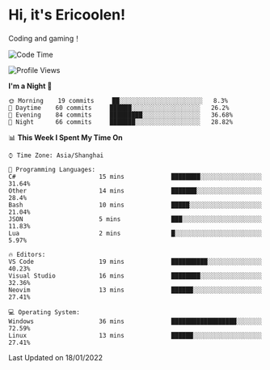 # Hi, it's Ericoolen!
Coding and gaming！

<!--START_SECTION:waka-->
![Code Time](http://img.shields.io/badge/Code%20Time-150%20hrs%2054%20mins-blue)

![Profile Views](http://img.shields.io/badge/Profile%20Views-0-blue)

**I'm a Night 🦉** 

```text
🌞 Morning    19 commits     ██░░░░░░░░░░░░░░░░░░░░░░░   8.3% 
🌆 Daytime    60 commits     ██████░░░░░░░░░░░░░░░░░░░   26.2% 
🌃 Evening    84 commits     █████████░░░░░░░░░░░░░░░░   36.68% 
🌙 Night      66 commits     ███████░░░░░░░░░░░░░░░░░░   28.82%

```


📊 **This Week I Spent My Time On** 

```text
⌚︎ Time Zone: Asia/Shanghai

💬 Programming Languages: 
C#                       15 mins             ████████░░░░░░░░░░░░░░░░░   31.64% 
Other                    14 mins             ███████░░░░░░░░░░░░░░░░░░   28.4% 
Bash                     10 mins             █████░░░░░░░░░░░░░░░░░░░░   21.04% 
JSON                     5 mins              ███░░░░░░░░░░░░░░░░░░░░░░   11.83% 
Lua                      2 mins              █░░░░░░░░░░░░░░░░░░░░░░░░   5.97%

🔥 Editors: 
VS Code                  19 mins             ██████████░░░░░░░░░░░░░░░   40.23% 
Visual Studio            16 mins             ████████░░░░░░░░░░░░░░░░░   32.36% 
Neovim                   13 mins             ██████░░░░░░░░░░░░░░░░░░░   27.41%

💻 Operating System: 
Windows                  36 mins             ██████████████████░░░░░░░   72.59% 
Linux                    13 mins             ██████░░░░░░░░░░░░░░░░░░░   27.41%

```


 Last Updated on 18/01/2022
<!--END_SECTION:waka-->

